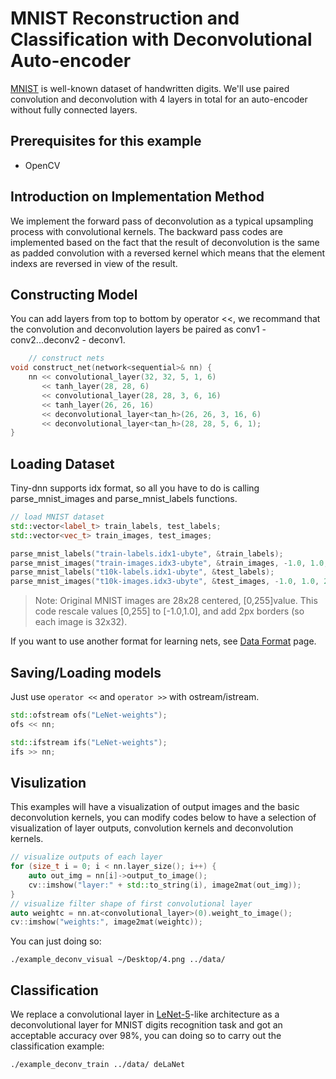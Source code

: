 # MNIST Reconstruction and Classification with Deconvolutional Auto-encoder

[MNIST](http://yann.lecun.com/exdb/mnist/) is well-known dataset of handwritten digits. We'll use paired convolution and deconvolution with 4 layers in total for an auto-encoder without fully connected layers.

## Prerequisites for this example
- OpenCV

## Introduction on Implementation Method

We implement the forward pass of deconvolution as a typical upsampling process with convolutional kernels. The backward pass codes are implemented based on the fact that the result of deconvolution is the same as padded convolution with a reversed kernel which means that the element indexs are reversed in view of the result.

## Constructing Model
You can add layers from top to bottom by operator <<, we recommand that the convolution and deconvolution layers be paired as conv1 - conv2...deconv2 - deconv1.

```cpp
    // construct nets
void construct_net(network<sequential>& nn) {
    nn << convolutional_layer(32, 32, 5, 1, 6)
       << tanh_layer(28, 28, 6)
       << convolutional_layer(28, 28, 3, 6, 16)
       << tanh_layer(26, 26, 16)
       << deconvolutional_layer<tan_h>(26, 26, 3, 16, 6)
       << deconvolutional_layer<tan_h>(28, 28, 5, 6, 1);
}
```

## Loading Dataset
Tiny-dnn supports idx format, so all you have to do is calling parse_mnist_images and parse_mnist_labels functions.

```cpp
// load MNIST dataset
std::vector<label_t> train_labels, test_labels;
std::vector<vec_t> train_images, test_images;

parse_mnist_labels("train-labels.idx1-ubyte", &train_labels);
parse_mnist_images("train-images.idx3-ubyte", &train_images, -1.0, 1.0, 2, 2);
parse_mnist_labels("t10k-labels.idx1-ubyte", &test_labels);
parse_mnist_images("t10k-images.idx3-ubyte", &test_images, -1.0, 1.0, 2, 2);
```

>Note:
>Original MNIST images are 28x28 centered, [0,255]value.
>This code rescale values [0,255] to [-1.0,1.0], and add 2px borders (so each image is 32x32).

If you want to use another format for learning nets, see [Data Format](https://github.com/nyanp/tiny-cnn/wiki/Data-Format) page.

## Saving/Loading models
Just use ```operator <<``` and ```operator >>``` with ostream/istream.

```cpp
std::ofstream ofs("LeNet-weights");
ofs << nn;

std::ifstream ifs("LeNet-weights");
ifs >> nn;
```

## Visulization
This examples will have a visualization of output images and the basic deconvolution kernels, you can modify codes below to have a selection of visualization of layer outputs, convolution kernels and deconvolution kernels.

```cpp
// visualize outputs of each layer
for (size_t i = 0; i < nn.layer_size(); i++) {
    auto out_img = nn[i]->output_to_image();
    cv::imshow("layer:" + std::to_string(i), image2mat(out_img));
}
// visualize filter shape of first convolutional layer
auto weightc = nn.at<convolutional_layer>(0).weight_to_image();
cv::imshow("weights:", image2mat(weightc));
```

You can just doing so:
```
./example_deconv_visual ~/Desktop/4.png ../data/
```
## Classification
We replace a convolutional layer in [LeNet-5](http://yann.lecun.com/exdb/lenet/)-like architecture as a deconvolutional layer for MNIST digits recognition task and got an acceptable accuracy over 98%, you can doing so to carry out the classification example:
```
./example_deconv_train ../data/ deLaNet
```

